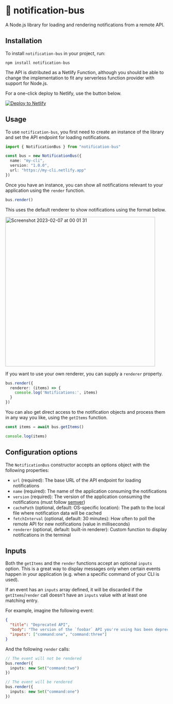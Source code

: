 # 🚌 notification-bus

A Node.js library for loading and rendering notifications from a remote API.

## Installation

To install `notification-bus` in your project, run:

```
npm install notification-bus
```

The API is distributed as a Netlify Function, although you should be able to change the implementation to fit any serverless function provider with support for Node.js.

For a one-click deploy to Netlify, use the button below.

[![Deploy to Netlify](https://www.netlify.com/img/deploy/button.svg)](https://app.netlify.com/start/deploy?repository=https://github.com/eduardoboucas/notification-bus)

## Usage

To use `notification-bus`, you first need to create an instance of the library and set the API endpoint for loading notifications.

```ts
import { NotificationBus } from "notification-bus"

const bus = new NotificationBus({
  name: "my-cli",
  version: "1.0.0",
  url: "https://my-cli.netlify.app"
})

```

Once you have an instance, you can show all notifications relevant to your application using the `render` function.

```ts
bus.render()
```

This uses the default renderer to show notifications using the format below.

<img width="465" alt="Screenshot 2023-02-07 at 00 01 31" src="https://user-images.githubusercontent.com/4162329/217114299-43267757-65a1-4f51-860f-bd661c0efbf5.png">


If you want to use your own renderer, you can supply a `renderer` property.

```ts
bus.render({
  renderer: (items) => {
    console.log('Notifications:', items)
  }
})
```

You can also get direct access to the notification objects and process them in any way you like, using the `getItems` function.

```ts
const items = await bus.getItems()

console.log(items)
```

## Configuration options

The `NotificationBus` constructor accepts an options object with the following properties:

- `url` (required): The base URL of the API endpoint for loading notifications
- `name` (required): The name of the application consuming the notifications
- `version` (required): The version of the application consuming the notifications (must follow [semver](https://semver.org/))
- `cachePath` (optional, default: OS-specific location): The path to the local file where notification data will be cached
- `fetchInterval` (optional, default: 30 minutes): How often to poll the remote API for new notifications (value in milliseconds)
- `renderer` (optional, default: built-in renderer): Custom function to display notifications in the terminal

## Inputs

Both the `getItems` and the `render` functions accept an optional `inputs` option. This is a great way to display messages only when certain events happen in your application (e.g. when a specific command of your CLI is used).

If an event has an `inputs` array defined, it will be discarded if the `getItems`/`render` call doesn't have an `inputs` value with at least one matching entry.

For example, imagine the following event:

```json
{
  "title": "Deprecated API",
  "body": "The version of the `foobar` API you're using has been deprecated and will stop working with the next release.\n\nPlease visit https://example.com for more information.",
  "inputs": ["command:one", "command:three"]
}
```

And the following `render` calls:

```ts
// The event will not be rendered
bus.render({
  inputs: new Set("command:two")
})

// The event will be rendered
bus.render({
  inputs: new Set("command:one")
})
```

